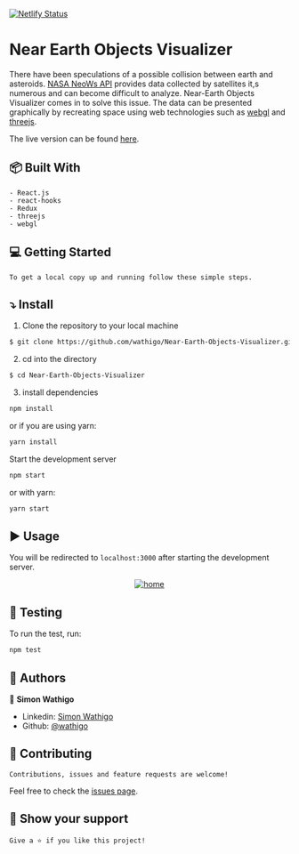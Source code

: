 [![Netlify Status](https://api.netlify.com/api/v1/badges/39b4f674-839f-452f-9622-e2ea18b1579c/deploy-status)](https://app.netlify.com/sites/neows-api-visualizer/deploys)

# Near Earth Objects Visualizer
There have been speculations of a possible collision between earth and asteroids. [NASA NeoWs API](https://api.nasa.gov/neo/?api_key=DEMO_KEY) provides data collected by satellites it,s numerous and can become difficult to analyze. Near-Earth Objects Visualizer comes in to solve this issue. The data can be presented graphically by recreating space using web technologies such as [webgl](https://get.webgl.org/) and [threejs](https://threejs.org/).

The live version can be found [here](https://neows-api-visualizer.netlify.app/).

## :package: Built With

    - React.js
    - react-hooks
    - Redux
    - threejs
    - webgl

## :computer: Getting Started

    To get a local copy up and running follow these simple steps.

## :arrow_heading_down: Install

1) Clone the repository to your local machine
```sh
$ git clone https://github.com/wathigo/Near-Earth-Objects-Visualizer.git
```

2) cd into the directory
```sh
$ cd Near-Earth-Objects-Visualizer
```

3) install dependencies 
```sh
npm install
```
or if you are using yarn:
```sh
yarn install
```

Start the development server
```sh
npm start
```
or with yarn:
```sh
yarn start
```

## :arrow_forward: Usage

You will be redirected to `localhost:3000` after starting the development server.
<p align="center">
<a href="#">
    <img src="./public/assets/neos.gif" alt="home">
  </a>
</p>

## :vertical_traffic_light: Testing
To run the test, run:
```sh
npm test
```


## :busts_in_silhouette: Authors

👤 **Simon Wathigo**

- Linkedin: [Simon Wathigo](https://www.linkedin.com/in/simon-wathigo/)
- Github: [@wathigo](https://github.com/wathigo)

## 🤝 Contributing

    Contributions, issues and feature requests are welcome!

Feel free to check the [issues page](../../issues).

## :star2: Show your support

    Give a ⭐️ if you like this project!

